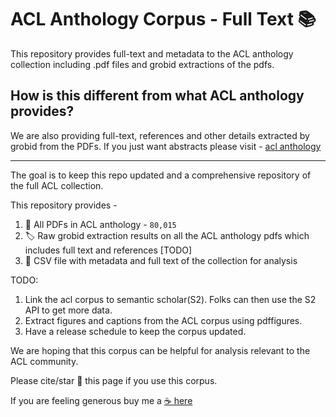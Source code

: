 # ACL Anthology Corpus - Full Text 📚
This repository provides full-text and metadata to the ACL anthology collection including .pdf files and grobid extractions of the pdfs.

## How is this different from what ACL anthology provides? 
We are also providing full-text, references and other details extracted by grobid from the PDFs. If you just want abstracts please visit - [acl anthology](https://aclanthology.org/anthology+abstracts.bib.gz) 


----

The goal is to keep this repo updated and a comprehensive repository of the full ACL collection.

This repository provides - 
1. 📖 All PDFs in ACL anthology -  `80,015`
2. 🏷️ Raw grobid extraction results on all the ACL anthology pdfs which includes full text and references [TODO]
3. 💾 CSV file with metadata and full text of the collection for analysis 

TODO:
1. Link the acl corpus to semantic scholar(S2). Folks can then use the S2 API to get more data.
2. Extract figures and captions from the ACL corpus using pdffigures.
3. Have a release schedule to keep the corpus updated.

We are hoping that this corpus can be helpful for analysis relevant to the ACL community. 

Please cite/star 🌟 this page if you use this corpus.

If you are feeling generous buy me a [☕  here](https://www.buymeacoffee.com/shauryrG)
